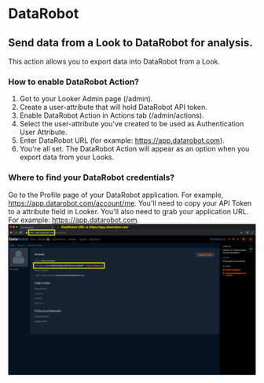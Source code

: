 # DataRobot
## Send data from a Look to DataRobot for analysis.

This action allows you to export data into DataRobot from a Look.
 
### How to enable DataRobot Action?
1. Got to your Looker Admin page (/admin). 
2. Create a user-attribute that will hold DataRobot API token.
3. Enable DataRobot Action in Actions tab (/admin/actions).
4. Select the user-attribute you've created to be used as Authentication User Attribute.
5. Enter DataRobot URL (for example: https://app.datarobot.com).
6. You're all set. The DataRobot Action will appear as an option when you export data from your Looks.

### Where to find your DataRobot credentials?
Go to the Profile page of your DataRobot application. For example, https://app.datarobot.com/account/me.
You'll need to copy your API Token to a attribute field in Looker. You'll also need to grab your application URL.
For example: https://app.datarobot.com.
![](datarobot_profile_page.png)
